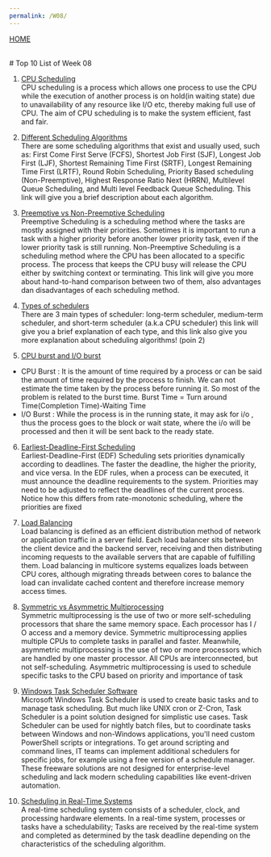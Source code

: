 ```yaml
---
permalink: /W08/
---
```

[HOME](../)

<br>
# Top 10 List of Week 08

1. [CPU Scheduling](https://www.studytonight.com/operating-system/cpu-scheduling#)<br>
CPU scheduling is a process which allows one process to use the CPU while the execution of another process is on hold(in waiting state) due to unavailability of any resource like I/O etc, thereby making full use of CPU. The aim of CPU scheduling is to make the system efficient, fast and fair.

2. [Different Scheduling Algorithms](https://www.geeksforgeeks.org/cpu-scheduling-in-operating-systems/)<br>
There are some scheduling algorithms that exist and usually used, such as: First Come First Serve (FCFS), Shortest Job First (SJF), Longest Job First (LJF), Shortest Remaining Time First (SRTF), Longest Remaining Time First (LRTF), Round Robin Scheduling, Priority Based scheduling (Non-Preemptive), Highest Response Ratio Next (HRRN), Multilevel Queue Scheduling, and Multi level Feedback Queue Scheduling. This link will give you a brief description about each algorithm.

3. [Preemptive vs Non-Preemptive Scheduling](https://www.guru99.com/preemptive-vs-non-preemptive-scheduling.html)<br>
Preemptive Scheduling is a scheduling method where the tasks are mostly assigned with their priorities. Sometimes it is important to run a task with a higher priority before another lower priority task, even if the lower priority task is still running. Non-Preemptive Scheduling is a scheduling method where the CPU has been allocated to a specific process. The process that keeps the CPU busy will release the CPU either by switching context or terminating. This link will give you more about hand-to-hand comparison between two of them, also advantages dan disadvantages of each scheduling method.

4. [Types of schedulers](http://www2.cs.uregina.ca/~hamilton/courses/330/notes/scheduling/scheduling.html#:~:text=CPU%20burst%3A%20the%20amount%20of,it%20is%20no%20longer%20ready)<br>
There are 3 main types of scheduler: long-term scheduler, medium-term scheduler, and short-term scheduler (a.k.a CPU scheduler) this link will give you a brief explanation of each type, and this link also give you more explanation about scheduling algorithms! (poin 2)

5. [CPU burst and I/O burst](https://www.academia.edu/42880365/Operating_System_Concepts_10th_Editions)<br>
* CPU Burst : It is the amount of time required by a process or can be said the amount of time required by the process to finish. We can not estimate the time taken by the process before running it. So most of the problem is related to the burst time. Burst Time = Turn around Time(Completion Time)-Waiting Time
* I/O Burst : While the process is in the running state, it may ask for i/o , thus the process goes to the block or wait state, where the i/o will be processed and then it will be sent back to the ready state.

6. [Earliest-Deadline-First Scheduling](https://www.academia.edu/42880365/Operating_System_Concepts_10th_Editions)<br>
Earliest-Deadline-First (EDF) Scheduling sets priorities dynamically according to deadlines. The faster the deadline, the higher the priority, and vice versa. In the EDF rules, when a process can be executed, it must announce the deadline requirements to the system. Priorities may need to be adjusted to reflect the deadlines of the current process. Notice how this differs from rate-monotonic scheduling, where the priorities are fixed

7. [Load Balancing](https://www.citrix.com/en-in/glossary/load-balancing.html)<br>
Load balancing is defined as an efficient distribution method of network or application traffic in a server field. Each load balancer sits between the client device and the backend server, receiving and then distributing incoming requests to the available servers that are capable of fulfilling them. Load balancing in multicore systems equalizes loads between CPU cores, although migrating threads between cores to balance the load can invalidate cached content and therefore increase memory access times.

8. [Symmetric vs Asymmetric Multiprocessing](https://www.tutorialspoint.com/difference-between-asymmetric-and-symmetric-multiprocessing)<br>
Symmetric multiprocessing is the use of two or more self-scheduling processors that share the same memory space. Each processor has I / O access and a memory device. Symmetric multiprocessing applies multiple CPUs to complete tasks in parallel and faster. Meanwhile, asymmetric multiprocessing is the use of two or more processors which are handled by one master processor. All CPUs are interconnected, but not self-scheduling. Asymmetric multiprocessing is used to schedule specific tasks to the CPU based on priority and importance of task

9. [Windows Task Scheduler Software](https://www.advsyscon.com/en-us/activebatch/job-scheduling/task-scheduler)<br>
Microsoft Windows Task Scheduler is used to create basic tasks and to manage task scheduling. But much like UNIX cron or Z-Cron, Task Scheduler is a point solution designed for simplistic use cases. Task Scheduler can be used for nightly batch files, but to coordinate tasks between Windows and non-Windows applications, you'll need custom PowerShell scripts or integrations. To get around scripting and command lines, IT teams can implement additional schedulers for specific jobs, for example using a free version of a schedule manager. These freeware solutions are not designed for enterprise-level scheduling and lack modern scheduling capabilities like event-driven automation.

10. [Scheduling in Real-Time Systems](https://www.geeksforgeeks.org/scheduling-in-real-time-systems/)<br>
A real-time scheduling system consists of a scheduler, clock, and processing hardware elements. In a real-time system, processes or tasks have a schedulability; Tasks are received by the real-time system and completed as determined by the task deadline depending on the characteristics of the scheduling algorithm.